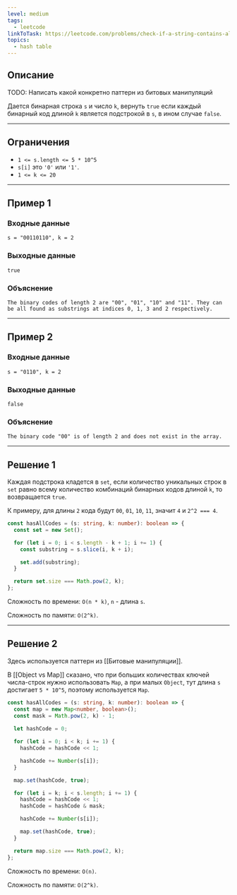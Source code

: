 ```yaml
---
level: medium
tags:
  - leetcode
linkToTask: https://leetcode.com/problems/check-if-a-string-contains-all-binary-codes-of-size-k/description/
topics:
  - hash table
---
```

## Описание

TODO: Написать какой конкретно паттерн из битовых манипуляций

Дается бинарная строка `s` и число `k`, вернуть `true` если каждый бинарный код длиной `k` является подстрокой в `s`, в ином случае `false`.

---
## Ограничения

- `1 <= s.length <= 5 * 10^5`
- `s[i]` это `'0'` или `'1'`.
- `1 <= k <= 20`

---
## Пример 1

### Входные данные

```
s = "00110110", k = 2
```
### Выходные данные

```
true
```
### Объяснение

```
The binary codes of length 2 are "00", "01", "10" and "11". They can be all found as substrings at indices 0, 1, 3 and 2 respectively.
```

---
## Пример 2

### Входные данные

```
s = "0110", k = 2
```
### Выходные данные

```
false
```
### Объяснение

```
The binary code "00" is of length 2 and does not exist in the array.
```

---
## Решение 1

Каждая подстрока кладется в `set`, если количество уникальных строк в `set` равно всему количество комбинаций бинарных кодов длиной `k`, то возвращается `true`.

К примеру, для длины `2` кода будут `00`, `01`, `10`, `11`, значит `4` и `2^2 === 4`.

```typescript
const hasAllCodes = (s: string, k: number): boolean => {
  const set = new Set();

  for (let i = 0; i < s.length - k + 1; i += 1) {
    const substring = s.slice(i, k + i);

    set.add(substring);
  }

  return set.size === Math.pow(2, k);
};
```

Сложность по времени: `O(n * k)`, `n` - длина `s`.

Сложность по памяти: `O(2^k)`.

---
## Решение 2

Здесь используется паттерн из [[Битовые манипуляции]]. 

В [[Object vs Map]] сказано, что при больших количествах ключей числа-строк нужно использовать `Map`, а при малых `Object`, тут длина `s` достигает `5 * 10^5`, поэтому используется `Map`.

```typescript
const hasAllCodes = (s: string, k: number): boolean => {
  const map = new Map<number, boolean>();
  const mask = Math.pow(2, k) - 1;
  
  let hashCode = 0;

  for (let i = 0; i < k; i += 1) {
    hashCode = hashCode << 1;

    hashCode += Number(s[i]);
  }

  map.set(hashCode, true);

  for (let i = k; i < s.length; i += 1) {
    hashCode = hashCode << 1;
    hashCode = hashCode & mask;

    hashCode += Number(s[i]);

    map.set(hashCode, true);
  }

  return map.size === Math.pow(2, k);
};
```

Сложность по времени: `O(n)`.

Сложность по памяти: `O(2^k)`.
